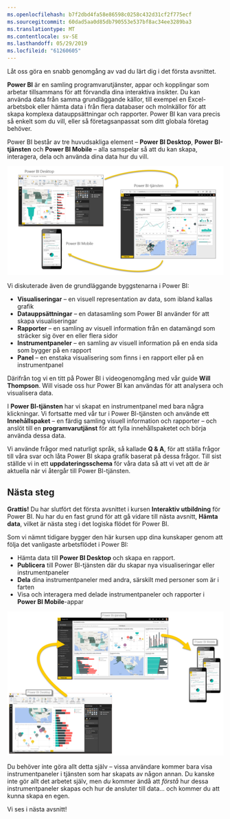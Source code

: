 ```yaml
---
ms.openlocfilehash: b7f2dbd4fa58e86598c0258c432d31cf2f775ecf
ms.sourcegitcommit: 60dad5aa0d85db790553e537bf8ac34ee3289ba3
ms.translationtype: MT
ms.contentlocale: sv-SE
ms.lasthandoff: 05/29/2019
ms.locfileid: "61260605"
---
```

Låt oss göra en snabb genomgång av vad du lärt dig i det första avsnittet.

**Power BI** är en samling programvarutjänster, appar och kopplingar som arbetar tillsammans för att förvandla dina interaktiva insikter. Du kan använda data från samma grundläggande källor, till exempel en Excel-arbetsbok eller hämta data i från flera databaser och molnkällor för att skapa komplexa datauppsättningar och rapporter. Power BI kan vara precis så enkelt som du vill, eller så företagsanpassat som ditt globala företag behöver.

Power BI består av tre huvudsakliga element – **Power BI Desktop**, **Power BI-tjänsten** och **Power BI Mobile** – alla samspelar så att du kan skapa, interagera, dela och använda dina data hur du vill.

![](media/0-4-summary-of-intro-to-power-bi/c0a4_1.png)

Vi diskuterade även de grundläggande byggstenarna i Power BI:

* **Visualiseringar** – en visuell representation av data, som ibland kallas grafik
* **Datauppsättningar** – en datasamling som Power BI använder för att skapa visualiseringar
* **Rapporter** – en samling av visuell information från en datamängd som sträcker sig över en eller flera sidor
* **Instrumentpaneler** – en samling av visuell information på en enda sida som bygger på en rapport
* **Panel** – en enstaka visualisering som finns i en rapport eller på en instrumentpanel

Därifrån tog vi en titt på Power BI i videogenomgång med vår guide **Will Thompson**. Will visade oss hur Power BI kan användas för att analysera och visualisera data.

<!---
In **Power BI Desktop**, we connected to a basic Excel file, created visualizations, then published those visualizations to the service. Even if you use Power BI only with your Excel workbooks, you can gain amazing visual insights with those Excel workbooks, and both interact and share it in ways never before possible.
-->
I **Power BI-tjänsten** har vi skapat en instrumentpanel med bara några klickningar. Vi fortsatte med vår tur i Power BI-tjänsten och använde ett **Innehållspaket** – en färdig samling visuell information och rapporter – och anslöt till en **programvarutjänst** för att fylla innehållspaketet och börja använda dessa data.

Vi använde frågor med naturligt språk, så kallade **Q & A**, för att ställa frågor till våra svar och låta Power BI skapa grafik baserat på dessa frågor. Till sist ställde vi in ett **uppdateringsschema** för våra data så att vi vet att de är aktuella när vi återgår till Power BI-tjänsten.

## <a name="next-steps"></a>Nästa steg
**Grattis!** Du har slutfört det första avsnittet i kursen **Interaktiv utbildning** för Power BI. Nu har du en fast grund för att gå vidare till nästa avsnitt, **Hämta data**, vilket är nästa steg i det logiska flödet för Power BI.

Som vi nämnt tidigare bygger den här kursen upp dina kunskaper genom att följa det vanligaste arbetsflödet i Power BI:

* Hämta data till **Power BI Desktop** och skapa en rapport.
* **Publicera** till Power BI-tjänsten där du skapar nya visualiseringar eller instrumentpaneler
* **Dela** dina instrumentpaneler med andra, särskilt med personer som är i farten
* Visa och interagera med delade instrumentpaneler och rapporter i **Power BI Mobile**-appar

![](media/0-4-summary-of-intro-to-power-bi/c0a1_1.png)

Du behöver inte göra allt detta själv – vissa användare kommer bara visa instrumentpaneler i tjänsten som har skapats av någon annan. Du kanske inte gör allt det arbetet själv, men *du* kommer ändå att *förstå* hur dessa instrumentpaneler skapas och hur de ansluter till data... och kommer du att kunna skapa en egen.

Vi ses i nästa avsnitt!

